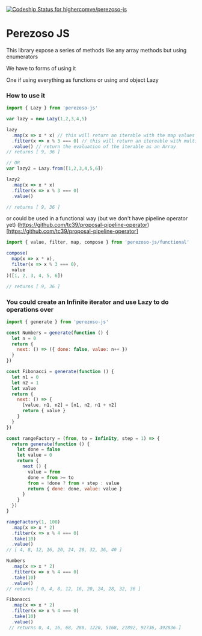 [![Codeship Status for highercomve/perezoso-js](https://app.codeship.com/projects/7a30a1f0-69eb-0137-1d6a-3699c784bbf0/status?branch=master)](https://app.codeship.com/projects/346251)

Perezoso JS
==========================================

This library expose a series of methods like any array methods but using enumerators

We have to forms of using it 

One if using everything as functions or using and object Lazy

### How to use it

```js
import { Lazy } from 'perezoso-js'

var lazy = new Lazy(1,2,3,4,5)

lazy
  .map(x => x * x) // this will return an iterable with the map values
  .filter(x => x % 3 === 0) // this will return an itereable with multiples of 3
  .value() // return the evaluation of the iterable as an Array
// returns [ 9, 36 ]

// OR
var lazy2 = Lazy.from([1,2,3,4,5,6])

lazy2
  .map(x => x * x)
  .filter(x => x % 3 === 0)
  .value()

// returns [ 9, 36 ]
```

or could be used in a functional way (but we don't have pipeline operator yet) 
(https://github.com/tc39/proposal-pipeline-operator)[https://github.com/tc39/proposal-pipeline-operator]

```js
import { value, filter, map, compose } from 'perezoso-js/functional'

compose(
  map(x => x * x),
  filter(x => x % 3 === 0),
  value
)([1, 2, 3, 4, 5, 6])

// returns [ 9, 36 ]
```

### You could create an Infinite iterator and use Lazy to do operations over

```js
import { generate } from 'perezoso-js'

const Numbers = generate(function () {
  let n = 0
  return {
    next: () => ({ done: false, value: n++ })
  }
})

const Fibonacci = generate(function () {
  let n1 = 0
  let n2 = 1
  let value
  return {
    next: () => {
      [value, n1, n2] = [n1, n2, n1 + n2]
      return { value }
    }
  }
})

const rangeFactory = (from, to = Infinity, step = 1) => {
  return generate(function () {
    let done = false
    let value = 0
    return {
      next () {
        value = from
        done = from >= to
        from = !done ? from + step : value
        return { done: done, value: value }
      }
    }
  })
}

rangeFactory(1, 100)
  .map(x => x * 2)
  .filter(x => x % 4 === 0)
  .take(10)
  .value()
// [ 4, 8, 12, 16, 20, 24, 28, 32, 36, 40 ]

Numbers
  .map(x => x * 2)
  .filter(x => x % 4 === 0)
  .take(10)
  .value()
// returns [ 0, 4, 8, 12, 16, 20, 24, 28, 32, 36 ]

Fibonacci
  .map(x => x * 2)
  .filter(x => x % 4 === 0)
  .take(10)
  .value()
 // returns 0, 4, 16, 68, 288, 1220, 5168, 21892, 92736, 392836 ]

```
